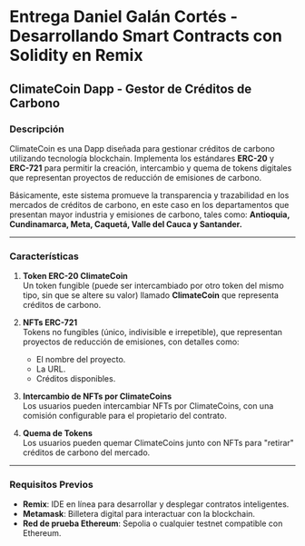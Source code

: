 # Entrega Daniel Galán Cortés - Desarrollando Smart Contracts con Solidity en Remix

## ClimateCoin Dapp - Gestor de Créditos de Carbono

### Descripción
ClimateCoin es una Dapp diseñada para gestionar créditos de carbono utilizando tecnología blockchain. Implementa los estándares **ERC-20** y **ERC-721** para permitir la creación, intercambio y quema de tokens digitales que representan proyectos de reducción de emisiones de carbono. 

Básicamente, este sistema promueve la transparencia y trazabilidad en los mercados de créditos de carbono, en este caso en los departamentos que presentan mayor industria y emisiones de carbono, tales como:
**Antioquia, Cundinamarca, Meta, Caquetá, Valle del Cauca y Santander.**

---

### **Características**

1. **Token ERC-20 ClimateCoin**  
   Un token fungible (puede ser intercambiado por otro token del mismo tipo, sin que se altere su valor) llamado **ClimateCoin** que representa créditos de carbono.

2. **NFTs ERC-721**  
   Tokens no fungibles (único, indivisible e irrepetible), que representan proyectos de reducción de emisiones, con detalles como:
   - El nombre del proyecto.
   - La URL.
   - Créditos disponibles.

3. **Intercambio de NFTs por ClimateCoins**  
   Los usuarios pueden intercambiar NFTs por ClimateCoins, con una comisión configurable para el propietario del contrato.

4. **Quema de Tokens**  
   Los usuarios pueden quemar ClimateCoins junto con NFTs para "retirar" créditos de carbono del mercado.

---

### **Requisitos Previos**

- **Remix**: IDE en línea para desarrollar y desplegar contratos inteligentes.
- **Metamask**: Billetera digital para interactuar con la blockchain.
- **Red de prueba Ethereum**: Sepolia o cualquier testnet compatible con Ethereum.
